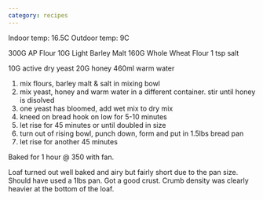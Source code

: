 ```yaml
---
category: recipes
---
```


Indoor temp: 16.5C
Outdoor temp: 9C

300G AP Flour
10G Light Barley Malt
160G Whole Wheat Flour
1 tsp salt

10G active dry yeast
20G honey
460ml warm water

1) mix flours, barley malt & salt in mixing bowl
2) mix yeast, honey and warm water in a different container. stir until honey is disolved
3) one yeast has bloomed, add wet mix to dry mix
4) kneed on bread hook on low for 5-10 minutes
5) let rise for 45 minutes or until doubled in size
6) turn out of rising bowl, punch down, form and put in 1.5lbs bread pan
7) let rise for another 45 minutes

Baked for 1 hour @ 350 with fan.

Loaf turned out well baked and airy but fairly short due to the pan size.  Should have used a 1lbs pan.  Got a good
crust.  Crumb density was clearly heavier at the bottom of the loaf.


